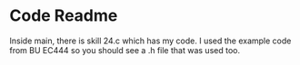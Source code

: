 # Code Readme

Inside main, there is skill 24.c which has my code. I used the example code from BU EC444 so you should see a .h file that was used too.
